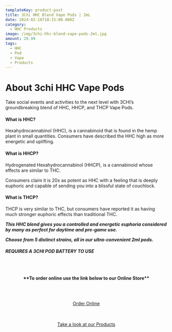 ```yaml
---
templateKey: product-post
title: 3Chi HHC Blend Vape Pods | 2mL
date: 2024-02-16T18:15:00.000Z
category:
  - HHC Products
image: /img/3chi-hhc-blend-vape-pods-2ml.jpg
amount: 29.99
tags:
  - HHC
  - Pod
  - Vape
  - Products
---
```

# **About 3chi HHC Vape Pods**

Take social events and activities to the next level with 3CHI’s groundbreaking blend of HHC, HHCP, and THCP Vape Pods.

#### **What is HHC?**

Hexahydrocannabinol (HHC), is a cannabinoid that is found in the hemp plant in small quantities. Consumers have described the HHC high as more energetic and uplifting.

#### **What is HHCP?**

Hydrogenated Hexahydrocannabinol (HHCP), is a cannabinoid whose effects are similar to THC.

Consumers claim it is 20x as potent as HHC with a feeling that is deeply euphoric and capable of sending you into a blissful state of couchlock.

#### **What is THCP?**

THCP is very similar to THC, but consumers have reported it as having much stronger euphoric effects than traditional THC.

***This HHC blend gives you a controlled and energetic euphoria considered by many as perfect for daytime and pre-game use.***

***Choose from 5 distinct strains, all in our ultra-convenient 2ml pods.***

#### ***REQUIRES A 3CHI POD BATTERY TO USE***

<br><br>

<Center>

**\*\*To order online use the link below to our Online Store\*\***

<br><br>

<Center><a class="link-view-more-products" target="_blank" href=" https://capitalcbd.shop/shop-online/">Order Online</a></

<br><br><br>

<Center><a class="link-view-more-products" target="_blank" href="https://capitalamericanshaman.com/products">Take a look at our Products</a></Center>

<br><br>